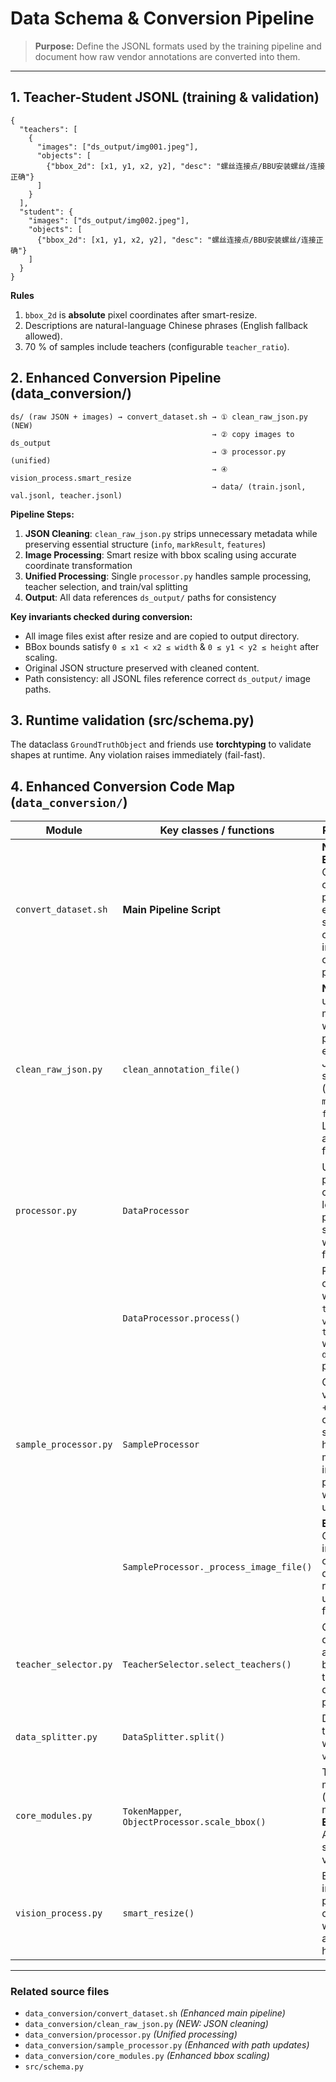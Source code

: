 # Data Schema & Conversion Pipeline

> **Purpose:** Define the JSONL formats used by the training pipeline and document how raw vendor annotations are converted into them.

---

## 1. Teacher-Student JSONL (training & validation)
```jsonc
{
  "teachers": [
    {
      "images": ["ds_output/img001.jpeg"],
      "objects": [
        {"bbox_2d": [x1, y1, x2, y2], "desc": "螺丝连接点/BBU安装螺丝/连接正确"}
      ]
    }
  ],
  "student": {
    "images": ["ds_output/img002.jpeg"],
    "objects": [
      {"bbox_2d": [x1, y1, x2, y2], "desc": "螺丝连接点/BBU安装螺丝/连接正确"}
    ]
  }
}
```
**Rules**
1. `bbox_2d` is **absolute** pixel coordinates after smart-resize.
2. Descriptions are natural-language Chinese phrases (English fallback allowed).
3. 70 % of samples include teachers (configurable `teacher_ratio`).

## 2. Enhanced Conversion Pipeline (data_conversion/)
```
ds/ (raw JSON + images) → convert_dataset.sh → ① clean_raw_json.py (NEW)
                                             → ② copy images to ds_output
                                             → ③ processor.py (unified)
                                             → ④ vision_process.smart_resize
                                             → data/ (train.jsonl, val.jsonl, teacher.jsonl)
```

**Pipeline Steps:**
1. **JSON Cleaning**: `clean_raw_json.py` strips unnecessary metadata while preserving essential structure (`info`, `markResult`, `features`)
2. **Image Processing**: Smart resize with bbox scaling using accurate coordinate transformation
3. **Unified Processing**: Single `processor.py` handles sample processing, teacher selection, and train/val splitting
4. **Output**: All data references `ds_output/` paths for consistency

**Key invariants checked during conversion:**
* All image files exist after resize and are copied to output directory.
* BBox bounds satisfy `0 ≤ x1 < x2 ≤ width` & `0 ≤ y1 < y2 ≤ height` after scaling.
* Original JSON structure preserved with cleaned content.
* Path consistency: all JSONL files reference correct `ds_output/` image paths.

## 3. Runtime validation (src/schema.py)
The dataclass `GroundTruthObject` and friends use **torchtyping** to validate shapes at runtime.  Any violation raises immediately (fail-fast).

## 4. Enhanced Conversion Code Map (`data_conversion/`)
| Module | Key classes / functions | Responsibility |
|--------|-------------------------|----------------|
| `convert_dataset.sh` | **Main Pipeline Script** | **NEW Enhanced**: Orchestrates complete pipeline with environment setup, JSON cleaning, image copying, and processing. |
| `clean_raw_json.py` | `clean_annotation_file()` | **NEW**: Strips unnecessary metadata while preserving essential JSON structure (`info`, `markResult`, `features`). Language-aware content filtering. |
| `processor.py` | `DataProcessor` | Unified entry-point that orchestrates loading, processing, splitting, and writing JSONL files. |
|  | `DataProcessor.process()` | Returns counts & writes `train.jsonl`, `val.jsonl`, `teacher.jsonl` with correct `ds_output/` paths. |
| `sample_processor.py` | `SampleProcessor` | Converts *one* vendor JSON + image into cleaned sample dict; handles label mapping & image processing with path updates. |
|  | `SampleProcessor._process_image_file()` | **Enhanced**: Copies/resizes images to output directory and returns updated paths for JSONL. |
| `teacher_selector.py` | `TeacherSelector.select_teachers()` | Greedy-diversity algorithm that builds the teacher demonstration pool. |
| `data_splitter.py` | `DataSplitter.split()` | Deterministic train/val split with `seed` + `val_ratio`. |
| `core_modules.py` | `TokenMapper`, `ObjectProcessor.scale_bbox()` | Token mapping (English mode) + **Enhanced**: Accurate bbox scaling with validation. |
| `vision_process.py` | `smart_resize()` | Ensures images satisfy pixel constraints with proper aspect ratio handling. |

---

### Related source files
* `data_conversion/convert_dataset.sh` *(Enhanced main pipeline)*
* `data_conversion/clean_raw_json.py` *(NEW: JSON cleaning)*
* `data_conversion/processor.py` *(Unified processing)*
* `data_conversion/sample_processor.py` *(Enhanced with path updates)*
* `data_conversion/core_modules.py` *(Enhanced bbox scaling)*
* `src/schema.py` 